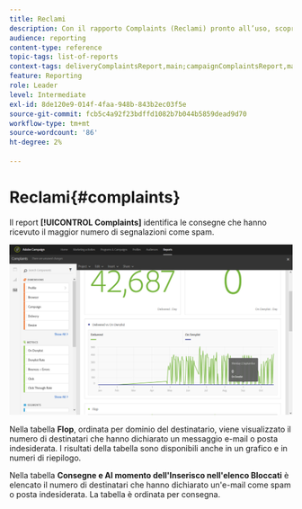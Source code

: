 ```yaml
---
title: Reclami
description: Con il rapporto Complaints (Reclami) pronto all’uso, scopri quante volte la consegna è stata dichiarata come spam.
audience: reporting
content-type: reference
topic-tags: list-of-reports
context-tags: deliveryComplaintsReport,main;campaignComplaintsReport,main;programComplaintsReport,main
feature: Reporting
role: Leader
level: Intermediate
exl-id: 8de120e9-014f-4faa-948b-843b2ec03f5e
source-git-commit: fcb5c4a92f23bdffd1082b7b044b5859dead9d70
workflow-type: tm+mt
source-wordcount: '86'
ht-degree: 2%

---
```


# Reclami{#complaints}

Il report **[!UICONTROL Complaints]** identifica le consegne che hanno ricevuto il maggior numero di segnalazioni come spam.

![](assets/delivery_reports_complaints.png)

Nella tabella **Flop**, ordinata per dominio del destinatario, viene visualizzato il numero di destinatari che hanno dichiarato un messaggio e-mail o posta indesiderata. I risultati della tabella sono disponibili anche in un grafico e in numeri di riepilogo.

Nella tabella **Consegne e Al momento dell&#39;Inserisco nell&#39;elenco Bloccati** è elencato il numero di destinatari che hanno dichiarato un&#39;e-mail come spam o posta indesiderata. La tabella è ordinata per consegna.
